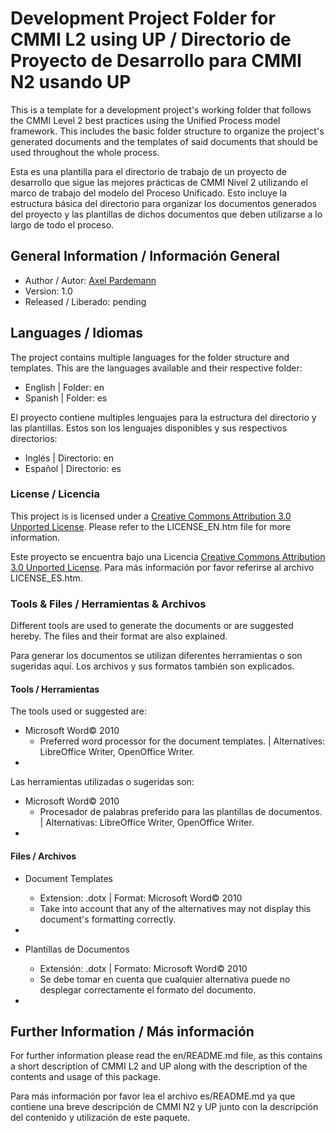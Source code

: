 # Development Project Folder for CMMI L2 using UP / Directorio de Proyecto de Desarrollo para CMMI N2 usando UP

This is a template for a development project's working folder that follows the CMMI Level 2 best practices using the Unified Process model framework. This includes the basic folder structure to organize the project's generated documents and the templates of said documents that should be used throughout the whole process.

Esta es una plantilla para el directorio de trabajo de un proyecto de desarrollo que sigue las mejores prácticas de CMMI Nivel 2 utilizando el marco de trabajo del modelo del Proceso Unificado. Esto incluye la estructura básica del directorio para organizar los documentos generados del proyecto y las plantillas de dichos documentos que deben utilizarse a lo largo de todo el proceso.

## General Information / Información General

* Author / Autor: [Axel Pardemann](http://axelitus.mx)
* Version: 1.0
* Released / Liberado: pending

## Languages / Idiomas

The project contains multiple languages for the folder structure and templates. This are the languages available and their respective folder:

* English | Folder: en
* Spanish | Folder: es

El proyecto contiene multiples lenguajes para la estructura del directorio y las plantillas. Estos son los lenguajes disponibles y sus respectivos directorios:

* Inglés | Directorio: en
* Español | Directorio: es

### License / Licencia

This project is is licensed under a [Creative Commons Attribution 3.0 Unported License](http://creativecommons.org/licenses/by/3.0/). Please refer to the LICENSE_EN.htm file for more information.

Este proyecto se encuentra bajo una Licencia [Creative Commons Attribution 3.0 Unported License](http://creativecommons.org/licenses/by/3.0/). Para más información por favor referirse al archivo LICENSE_ES.htm.

### Tools & Files / Herramientas & Archivos

Different tools are used to generate the documents or are suggested hereby. The files and their format are also explained.

Para generar los documentos se utilizan diferentes herramientas o son sugeridas aquí. Los archivos y sus formatos también son explicados.

#### Tools / Herramientas

The tools used or suggested are:

* Microsoft Word&copy; 2010
	* Preferred word processor for the document templates. | Alternatives: LibreOffice Writer, OpenOffice Writer.
* 

Las herramientas utilizadas o sugeridas son:

* Microsoft Word&copy; 2010
	* Procesador de palabras preferido para las plantillas de documentos. | Alternativas: LibreOffice Writer, OpenOffice Writer.
*

#### Files / Archivos

* Document Templates
	* Extension: .dotx | Format: Microsoft Word&copy; 2010
	* Take into account that any of the alternatives may not display this document's formatting correctly.
* 

* Plantillas de Documentos
	* Extensión: .dotx | Formato: Microsoft Word&copy; 2010
	* Se debe tomar en cuenta que cualquier alternativa puede no desplegar correctamente el formato del documento.
* 

## Further Information / Más información

For further information please read the en/README.md file, as this contains a short description of CMMI L2 and UP along with the description of the contents and usage of this package.

Para más información por favor lea el archivo es/README.md ya que contiene una breve descripción de CMMI N2 y UP junto con la descripción del contenido y utilización de este paquete.